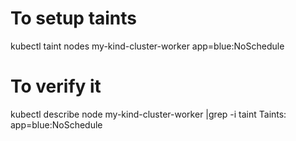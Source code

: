 # To setup taints
kubectl taint nodes my-kind-cluster-worker app=blue:NoSchedule

# To verify it
kubectl describe node my-kind-cluster-worker |grep -i taint
Taints:             app=blue:NoSchedule

